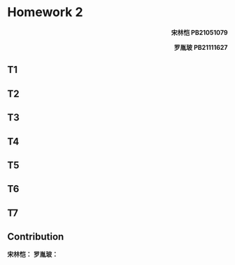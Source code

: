 # Homework 2
<p align=right><b>宋林恺 PB21051079</b></p>
<p align=right><b>罗胤玻 PB21111627</b></p>

## T1

## T2

## T3

## T4

## T5

## T6

## T7

## Contribution
**宋林恺：**
**罗胤玻：**